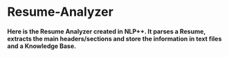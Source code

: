# Resume-Analyzer

#### Here is the Resume Analyzer created in NLP++. It parses a Resume, extracts the main headers/sections and store the information in text files and a Knowledge Base.
